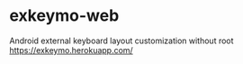 # exkeymo-web
Android external keyboard layout customization without root https://exkeymo.herokuapp.com/
